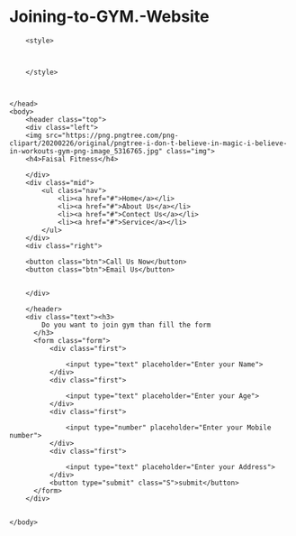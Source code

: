# Joining-to-GYM.-Website


<!DOCTYPE html>
<html>
    <head>
        <title>Gym website</title>
        <link rel="preconnect" href="https://fonts.googleapis.com">
<link rel="preconnect" href="https://fonts.gstatic.com" crossorigin>
<link href="https://fonts.googleapis.com/css2?family=Bebas+Neue&display=swap" rel="stylesheet">

        <style>
            


        </style>
        
            
        
    </head>
    <body>
        <header class="top">
        <div class="left">
        <img src="https://png.pngtree.com/png-clipart/20200226/original/pngtree-i-don-t-believe-in-magic-i-believe-in-workouts-gym-png-image_5316765.jpg" class="img">
        <h4>Faisal Fitness</h4>
            
        </div>
        <div class="mid">
            <ul class="nav">
                <li><a href="#">Home</a></li>
                <li><a href="#">About Us</a></li>
                <li><a href="#">Contect Us</a></li>
                <li><a href="#">Service</a></li>
            </ul>
        </div>
        <div class="right">
        
        <button class="btn">Call Us Now</button>
        <button class="btn">Email Us</button>
        
            
        </div>
            
        </header>
        <div class="text"><h3>
            Do you want to join gym than fill the form
          </h3>
          <form class="form">
              <div class="first">
                  
                  <input type="text" placeholder="Enter your Name">
              </div>
              <div class="first">
                  
                  <input type="text" placeholder="Enter your Age">
              </div>
              <div class="first">
                  
                  <input type="number" placeholder="Enter your Mobile number">
              </div>
              <div class="first">
                  
                  <input type="text" placeholder="Enter your Address">
              </div>
              <button type="submit" class="S">submit</button>
          </form>
        </div>
        
        
    </body>
</html>
